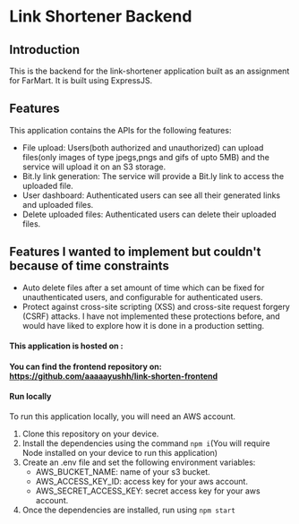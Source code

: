 # Link Shortener Backend

## Introduction

This is the backend for the link-shortener application built as an assignment for FarMart. It is built using ExpressJS.

## Features

This application contains the APIs for the following features:

- File upload: Users(both authorized and unauthorized) can upload files(only images of type jpegs,pngs and gifs of upto 5MB) and the service will upload it on an S3 storage.
- Bit.ly link generation: The service will provide a Bit.ly link to access the uploaded file.
- User dashboard: Authenticated users can see all their generated links and uploaded files.
- Delete uploaded files: Authenticated users can delete their uploaded files.

## Features I wanted to implement but couldn't because of time constraints

- Auto delete files after a set amount of time which can be fixed for unauthenticated users, and configurable for authenticated users.
- Protect against cross-site scripting (XSS) and cross-site request forgery (CSRF) attacks. I have not implemented these protections before, and would have liked to explore how it is done in a production setting.

#### This application is hosted on :

#### You can find the frontend repository on: https://github.com/aaaaayushh/link-shorten-frontend

#### Run locally

To run this application locally, you will need an AWS account.

1. Clone this repository on your device.
2. Install the dependencies using the command `npm i`(You will require Node installed on your device to run this application)
3. Create an .env file and set the following environment variables:
   - AWS_BUCKET_NAME: name of your s3 bucket.
   - AWS_ACCESS_KEY_ID: access key for your aws account.
   - AWS_SECRET_ACCESS_KEY: secret access key for your aws account.
4. Once the dependencies are installed, run using `npm start`
